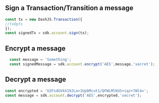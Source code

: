 ## Sign a Transaction/Transition a message

```js
const tx = new DashJS.Transaction({
//txOpts
});
const signedTx = sdk.account.sign(tx);
```

## Encrypt a message

```js
  const message = 'Something';
  const signedMessage = sdk.account.encrypt('AES',message,'secret');
```

## Decrypt a message

```js
const encrypted = 'U2FsdGVkX19JLa+1UpbMcut1/QFWLMlKUS+iqz+7Wl4=';
const message = sdk.account.decrypt('AES',encrypted,'secret');
```
